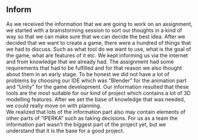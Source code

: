 ## Inform

As we received the information that we are going to work on an assignment, we started with a brainstorming session to sort our thoughts in a kind of way so that we can make sure that we can decide the best idea.
After we decided that we want to create a game, there were a hundred of things that we had to discuss. Such as what tool do we want to use, what is the goal of the game, what are features of it etc. 
We kept informing us via the internet and from knowledge that we already had. The assignment had some requirements that had to be fulfilled and for that reason we also thought about them in an early stage. 
To be honest we did not have a lot of problems by choosing our IDE which was “Blender” for the animation part and “Unity” for the game development. 
Our information resulted that these tools are the most suitable for our kind of project which contains a lot of 3D modelling features. After we set the base of knowledge that was needed, we could really move on with planning.  
We realized that lots of the information part also may contain elements of other parts of “IPERKA” such as taking decisions. For us as a team the information part wasn’t the biggest part of the project yet, but we understand that it is the base for a good project.

